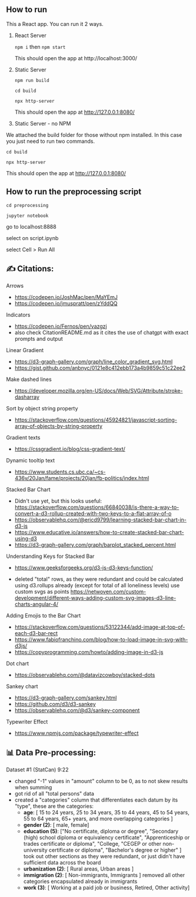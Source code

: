 ## How to run

This a React app. You can run it 2 ways.

1. React Server

   `npm i` then `npm start`

   This should open the app at http://localhost:3000/

2. Static Server

   `npm run build`

   `cd build`

   `npx http-server`

   This should open the app at http://127.0.0.1:8080/

3. Static Server - no NPM

We attached the build folder for those without npm installed. In this case you just need to run two commands.

`cd build`

`npx http-server`

This should open the app at http://127.0.0.1:8080/

## How to run the preprocessing script

`cd preprocessing`

`jupyter notebook`

go to localhost:8888

select on script.ipynb

select Cell > Run All

## ✍️ Citations:

Arrows

- https://codepen.io/JoshMac/pen/MaYEmJ
- https://codepen.io/jmuspratt/pen/zYddQQ

Indicators

- https://codepen.io/Fernos/pen/vazgzj
- also check CitationREADME.md as it cites the use of chatgpt with exact prompts and output

Linear Gradient

- https://d3-graph-gallery.com/graph/line_color_gradient_svg.html
- https://gist.github.com/anbnyc/0121e8c412ebb173a4b9859c51c22ee2

Make dashed lines

- https://developer.mozilla.org/en-US/docs/Web/SVG/Attribute/stroke-dasharray

Sort by object string property

- https://stackoverflow.com/questions/45924821/javascript-sorting-array-of-objects-by-string-property

Gradient texts

- https://cssgradient.io/blog/css-gradient-text/

Dynamic tooltip text

- https://www.students.cs.ubc.ca/~cs-436v/20Jan/fame/projects/20jan/fb-politics/index.html

Stacked Bar Chart

- Didn't use yet, but this looks useful: https://stackoverflow.com/questions/66840038/is-there-a-way-to-convert-a-d3-rollup-created-with-two-keys-to-a-flat-array-of-o
- https://observablehq.com/@ericd9799/learning-stacked-bar-chart-in-d3-js
- https://www.educative.io/answers/how-to-create-stacked-bar-chart-using-d3
- https://d3-graph-gallery.com/graph/barplot_stacked_percent.html

Understanding Keys for Stacked Bar

- https://www.geeksforgeeks.org/d3-js-d3-keys-function/

- deleted "total" rows, as they were redundant and could be calculated using d3.rollups already (except for total of all loneliness levels)
  use custom svgs as points
  https://netwoven.com/custom-development/different-ways-adding-custom-svg-images-d3-line-charts-angular-4/

Adding Emojis to the Bar Chart

- https://stackoverflow.com/questions/53122344/add-image-at-top-of-each-d3-bar-rect
- https://www.fabiofranchino.com/blog/how-to-load-image-in-svg-with-d3js/
- https://copyprogramming.com/howto/adding-image-in-d3-js

Dot chart

- https://observablehq.com/@datavizcowboy/stacked-dots

Sankey chart

- https://d3-graph-gallery.com/sankey.html
- https://github.com/d3/d3-sankey
- https://observablehq.com/@d3/sankey-component

Typewriter Effect

- https://www.npmjs.com/package/typewriter-effect

## 📊 Data Pre-processing:

Dataset #1 (StatCan) 9:22

- changed "-1" values in "amount" column to be 0, as to not skew results when summing
- got rid of all "total persons" data
- created a "categories" column that differentiates each datum by its "type", these are the categories:
  - **age**: [ 15 to 24 years, 25 to 34 years, 35 to 44 years, 45 to 54 years, 55 to 64 years, 65+ years, and more overlapping categories ]
  - **gender (2)**: [ male, female]
  - **education (5)**: ["No certificate, diploma or degree", "Secondary (high) school diploma or equivalency certificate", "Apprenticeship or trades certificate or diploma", "College, "CEGEP or other non-university certificate or diploma", "Bachelor's degree or higher" ]
    took out other sections as they were redundant, or just didn't have sufficient data across the board
  - **urbanization (2)**: [ Rural areas, Urban areas ]
  - **immigration (2)**: [ Non-immigrants, Immigrants ] removed all other categories encapsulated already in immigrants
  - **work (3)**: [ Working at a paid job or business, Retired, Other activity]

